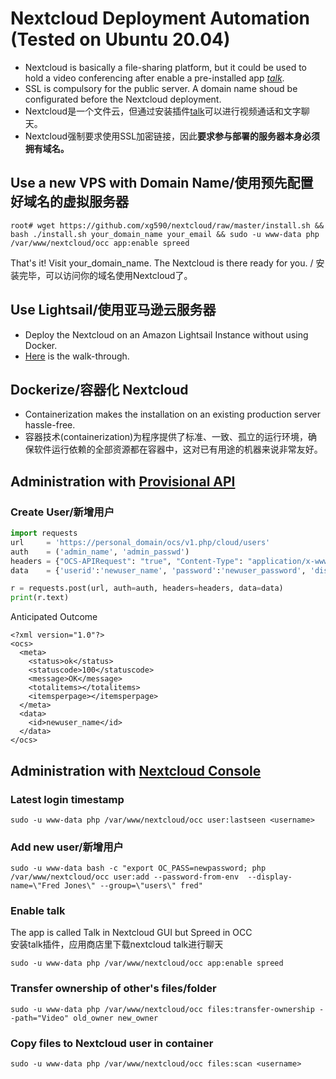 # Nextcloud Deployment Automation (Tested on Ubuntu 20.04)
* Nextcloud is basically a file-sharing platform, but it could be used to hold a video conferencing after enable a pre-installed app <i> [talk](https://github.com/xg590/nextcloud/blob/master/README.md#install-talk)</i>.
* SSL is compulsory for the public server. A domain name shoud be configurated before the Nextcloud deployment. 
* Nextcloud是一个文件云，但通过安装插件[talk](https://github.com/xg590/nextcloud/blob/master/README.md#install-talk)可以进行视频通话和文字聊天。 
* Nextcloud强制要求使用SSL加密链接，因此<b>要求参与部署的服务器本身必须拥有域名。</b> 
## Use a new VPS with Domain Name/使用预先配置好域名的虚拟服务器
```shell
root# wget https://github.com/xg590/nextcloud/raw/master/install.sh && bash ./install.sh your_domain_name your_email && sudo -u www-data php /var/www/nextcloud/occ app:enable spreed 
```
That's it! Visit your_domain_name. The Nextcloud is there ready for you. / 安装完毕，可以访问你的域名使用Nextcloud了。 
## Use Lightsail/使用亚马逊云服务器
* Deploy the Nextcloud on an Amazon Lightsail Instance without using Docker.
* [Here](https://github.com/xg590/nextcloud/blob/master/Lightsail.md) is the walk-through. 
## Dockerize/容器化 Nextcloud 
* Containerization makes the installation on an existing production server hassle-free.
* 容器技术(containerization)为程序提供了标准、一致、孤立的运行环境，确保软件运行依赖的全部资源都在容器中，这对已有用途的机器来说非常友好。

## Administration with [Provisional API](https://docs.nextcloud.com/server/stable/admin_manual/configuration_user/user_provisioning_api.html)
### Create User/新增用户
```python
import requests
url     = 'https://personal_domain/ocs/v1.php/cloud/users'
auth    = ('admin_name', 'admin_passwd')
headers = {"OCS-APIRequest": "true", "Content-Type": "application/x-www-form-urlencoded"}
data    = {'userid':'newuser_name', 'password':'newuser_password', 'displayName':'Hewlett'}

r = requests.post(url, auth=auth, headers=headers, data=data)
print(r.text)
```
Anticipated Outcome
```
<?xml version="1.0"?>
<ocs>
  <meta>
    <status>ok</status>
    <statuscode>100</statuscode>
    <message>OK</message>
    <totalitems></totalitems>
    <itemsperpage></itemsperpage>
  </meta>
  <data>
    <id>newuser_name</id>
  </data>
</ocs>
```
## Administration with [Nextcloud Console](https://docs.nextcloud.com/server/18/admin_manual/configuration_server/occ_command.html)
### Latest login timestamp
```
sudo -u www-data php /var/www/nextcloud/occ user:lastseen <username> 
```
### Add new user/新增用户 
```
sudo -u www-data bash -c "export OC_PASS=newpassword; php /var/www/nextcloud/occ user:add --password-from-env  --display-name=\"Fred Jones\" --group=\"users\" fred"
``` 
### Enable talk
The app is called Talk in Nextcloud GUI but Spreed in OCC<br>
安装talk插件，应用商店里下载nextcloud talk进行聊天
``` 
sudo -u www-data php /var/www/nextcloud/occ app:enable spreed 
```
### Transfer ownership of other's files/folder
```
sudo -u www-data php /var/www/nextcloud/occ files:transfer-ownership --path="Video" old_owner new_owner 
```
### Copy files to Nextcloud user in container 
```
sudo -u www-data php /var/www/nextcloud/occ files:scan <username> 
``` 
